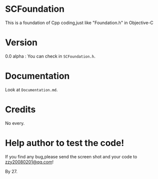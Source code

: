 # SCFoundation
This is a foundation of Cpp coding,just like "Foundation.h" in Objective-C

# Version
0.0 alpha : You can check in `SCFoundation.h`.

# Documentation
Look at `Documentation.md`.

# Credits
No every.

# Help author to test the code!
If you find any bug,please send the screen shot and your code to zzy20080201@qq.com!

By 27.
